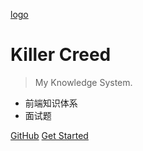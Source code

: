 [logo](assets/test.png)

# Killer Creed

> My Knowledge System.

- 前端知识体系
- 面试题


[GitHub](https://github.com/xieyankun)
[Get Started](/daodu.md)